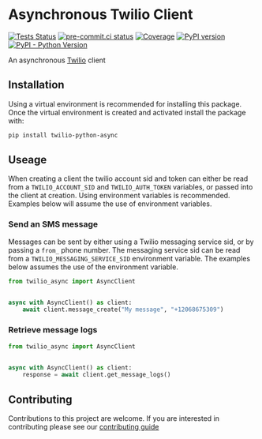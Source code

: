 # Asynchronous Twilio Client

[![Tests Status](https://github.com/sanders41/twilio-python-async/workflows/Testing/badge.svg?branch=main&event=push)](https://github.com/sanders41/twilio-python-async/actions?query=workflow%3ATesting+branch%3Amain+event%3Apush)
[![pre-commit.ci status](https://results.pre-commit.ci/badge/github/sanders41/twilio-python-async/main.svg)](https://results.pre-commit.ci/latest/github/sanders41/twilio-python-async/main)
[![Coverage](https://codecov.io/github/sanders41/twilio-python-async/coverage.svg?branch=main)](https://codecov.io/gh/sanders41/twilio-python-async)
[![PyPI version](https://badge.fury.io/py/twilio-python-async.svg)](https://badge.fury.io/py/twilio-python-async)
[![PyPI - Python Version](https://img.shields.io/pypi/pyversions/twilio-python-async?color=5cc141)](https://github.com/sanders41/twilio-python-async)

An asynchronous [Twilio](https://www.twilio.com/) client

## Installation

Using a virtual environment is recommended for installing this package. Once the virtual environment is created and activated install the package with:

```sh
pip install twilio-python-async
```

## Useage

When creating a client the twilio account sid and token can either be read from a `TWILIO_ACCOUNT_SID`
and `TWILIO_AUTH_TOKEN` variables, or passed into the client at creation. Using environment variables
is recommended. Examples below will assume the use of environment variables.

### Send an SMS message

Messages can be sent by either using a Twilio messaging service sid, or by passing a `from_` phone
number. The messaging service sid can be read from a `TWILIO_MESSAGING_SERVICE_SID` environment
variable. The examples below assumes the use of the environment variable.

```py
from twilio_async import AsyncClient


async with AsyncClient() as client:
    await client.message_create("My message", "+12068675309")
```

### Retrieve message logs

```py
from twilio_async import AsyncClient


async with AsyncClient() as client:
    response = await client.get_message_logs()
```

## Contributing

Contributions to this project are welcome. If you are interested in contributing please see our [contributing guide](CONTRIBUTING.md)
